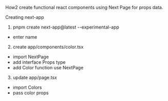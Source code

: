 How2 create functional react components using Next Page for props data.  

Creating next-app
1. pnpm create next-app@latest --experimental-app
- enter name
2. create app/components/color.tsx
- import NextPage
- add interface Props type
- add Color function use NextPage<Props>
3. update app/page.tsx
- import Colors
- pass color props